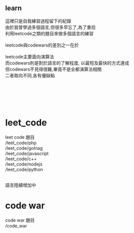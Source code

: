 <h2>learn</h2>
這裡只是自我練習過程留下的紀錄<br>
由於我曾學過多個語言,但很多早忘了,為了重拾<br>
利用leetcode之類的題目來做多個語言的練習<br>
<br>
leetcode與codewars的差別之一在於<br>
<br>
leetcode主要面向演算法<br>
而codewars則是對於語言的了解程度, 以最短及最快的方式達成<br>
但codewars不見得很難,畢竟不是全都演算法相關<br>
二者取向不同,各有優缺點<br>
<br>
<br>
<br>
<br>
<br>

# leet_code
leet code 題目
<br>
/leet_code/php
<br>
/leet_code/golnag
<br>
/leet_code/javascript
<br>
/leet_code/c++
<br>
/leet_code/nodejs
<br>
/leet_code/python
<br>
<br>

語言陸續增加中
<br>


# code war
code war 題目
<br>
/code_war

